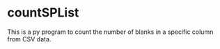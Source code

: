# countSPList
This is a py program to count the number of blanks in a specific column from CSV data.
